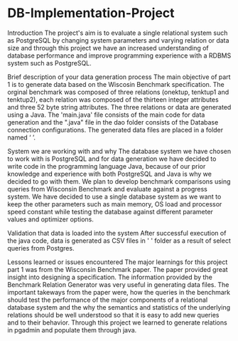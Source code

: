 # DB-Implementation-Project
Introduction
The project's aim is to evaluate a single relational system such as PostgreSQL by changing system parameters and varying relation or data size and through this project we have an increased understanding of database performance and improve programming experience with a RDBMS system such as PostgreSQL.

Brief description of your data generation process 
The main objective of part 1 is to generate data based on the Wiscosin Benchmark specification. The orginal benchmark was composed of three relations (onektup, tenktup1 and tenktup2), each relation was composed of the thirteen integer attributes and three 52 byte string attributes. The three relations or data are generated using a Java. The 'main.java' file consists of the main code for data generation and the ".java" file in the dao folder consists of the Database connection configurations. The generated data files are placed in a folder named ‘ ’.  

System we are working with and why 
The database system we have chosen to work with is PostgreSQL and for data generation we have decided to write code in the programming language Java, because of our prior knowledge and experience with both PostgreSQL and Java is why we decided to go with them. We plan to develop benchmark comparisons using queries from Wisconsin Benchmark and evaluate against a progress system. We have decided to use a single database system as we want to keep the other parameters such as  main memory, OS load and processor speed constant while testing the database against different parameter values and optimizer options. 

Validation that data is loaded into the system
After successful execution of the java code, data is generated as CSV files in ' ' folder as a result of select queries from Postgres.

Lessons learned or issues encountered
The major learnings for this project part 1 was from the Wisconsin Benchmark paper. The paper provided great insight into designing a specification. The information provided by the Benchmark Relation Generator was very useful in generating data files. The important takeways from the paper were, how the queries in the benchmark should test the performance of the major components of a relational database system and the why the semantics and statistics of the underlying relations should be well understood so that it is easy to add new queries and to their behavior. Through this project we learned to generate relations in pgadmin and populate them through java.


